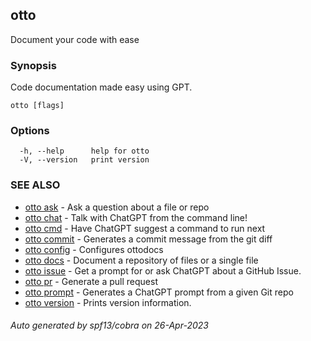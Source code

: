 ## otto

Document your code with ease

### Synopsis

Code documentation made easy using GPT.

```
otto [flags]
```

### Options

```
  -h, --help      help for otto
  -V, --version   print version
```

### SEE ALSO

* [otto ask](otto_ask.md)	 - Ask a question about a file or repo
* [otto chat](otto_chat.md)	 - Talk with ChatGPT from the command line!
* [otto cmd](otto_cmd.md)	 - Have ChatGPT suggest a command to run next
* [otto commit](otto_commit.md)	 - Generates a commit message from the git diff
* [otto config](otto_config.md)	 - Configures ottodocs
* [otto docs](otto_docs.md)	 - Document a repository of files or a single file
* [otto issue](otto_issue.md)	 - Get a prompt for or ask ChatGPT about a GitHub Issue.
* [otto pr](otto_pr.md)	 - Generate a pull request
* [otto prompt](otto_prompt.md)	 - Generates a ChatGPT prompt from a given Git repo
* [otto version](otto_version.md)	 - Prints version information.

###### Auto generated by spf13/cobra on 26-Apr-2023

